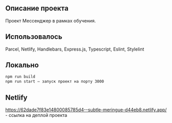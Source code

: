
## Описание проекта

Проект Мессенджер в рамках обучения. 

## Использовалось

Parcel, Netlify, Handlebars, Express.js, Typescript, Eslint, Stylelint

## Локально

```sh
npm run build 
npm run start — запуск проект на порту 3000
```

## Netlify

<https://62dade7f83e14800085785d4--subtle-meringue-d44eb8.netlify.app/> - ссылка на деплой проекта